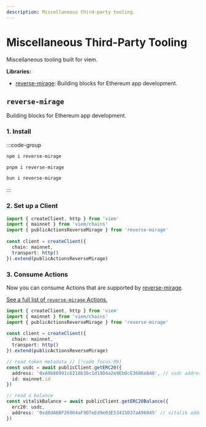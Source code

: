 ```yaml
---
description: Miscellaneous third-party tooling.
---
```


# Miscellaneous Third-Party Tooling

Miscellaneous tooling built for viem.

**Libraries:**
- [reverse-mirage](#reverse-mirage): Building blocks for Ethereum app development. 

## `reverse-mirage`

Building blocks for Ethereum app development. 

### 1. Install

:::code-group

```bash [npm]
npm i reverse-mirage
```

```bash [pnpm]
pnpm i reverse-mirage
```

```bash [bun]
bun i reverse-mirage
```

:::

### 2. Set up a Client

```ts
import { createClient, http } from 'viem'
import { mainnet } from 'viem/chains'
import { publicActionsReverseMirage } from 'reverse-mirage'
 
const client = createClient({ 
  chain: mainnet,
  transport: http()
}).extend(publicActionsReverseMirage)
```

### 3. Consume Actions

Now you can consume Actions that are supported by [reverse-mirage](https://www.reversemirage.com/).

[See a full list of `reverse-mirage` Actions.](https://www.reversemirage.com/)

```ts
import { createClient, http } from 'viem'
import { mainnet } from 'viem/chains'
import { publicActionsReverseMirage } from 'reverse-mirage'
 
const client = createClient({ 
  chain: mainnet,
  transport: http()
}).extend(publicActionsReverseMirage)

// read token metadata // [!code focus:99]
const usdc = await publicClient.getERC20({
  address: '0xA0b86991c6218b36c1d19D4a2e9Eb0cE3606eB48', // usdc address
  id: mainnet.id
})

// read a balance
const vitalikBalance = await publicClient.getERC20Balance({
  erc20: usdc,
  address: '0xd8dA6BF26964aF9D7eEd9e03E53415D37aA96045' // vitalik address
})
```
